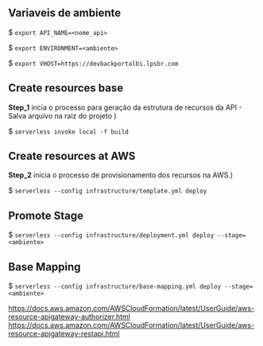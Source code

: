 
## Variaveis de ambiente

$ `export API_NAME=<nome_api>`

$ `export ENVIRONMENT=<ambiente>`

$ `export VHOST=https://devbackportalbi.lpsbr.com`

## Create resources base

<b>Step_1</b> incia o processo para geração da estrutura de recursos da API - Salva arquivo na raiz do projeto )

$ `serverless invoke local -f build`

## Create resources at AWS

<b>Step_2</b> inicia o processo de provisionamento dos recursos na AWS.)

$ `serverless --config infrastructure/template.yml deploy`

## Promote Stage

$ `serverless --config infrastructure/deployment.yml deploy --stage=<ambiente>`

## Base Mapping

$ `serverless --config infrastructure/base-mapping.yml deploy --stage=<ambiente>`



https://docs.aws.amazon.com/AWSCloudFormation/latest/UserGuide/aws-resource-apigateway-authorizer.html
https://docs.aws.amazon.com/AWSCloudFormation/latest/UserGuide/aws-resource-apigateway-restapi.html
